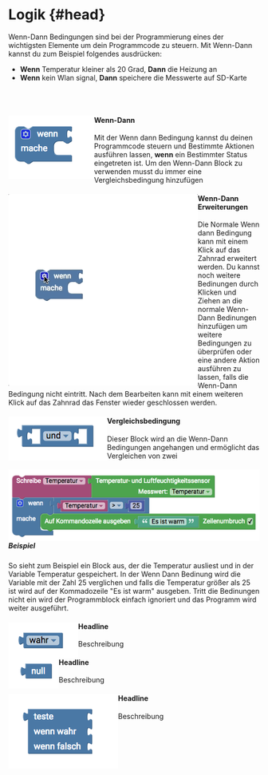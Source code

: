 # Logik {#head}

<div class="description">Wenn-Dann Bedingungen sind bei der Programmierung eines der wichtigsten Elemente um dein Programmcode zu steuern. Mit Wenn-Dann kannst du zum Beispiel folgendes ausdrücken: 
<ul>
<li><b>Wenn</b> Temperatur kleiner als 20 Grad, <b>Dann</b> die Heizung an</li>
<li><b>Wenn</b> kein Wlan signal, <b>Dann</b> speichere die Messwerte auf SD-Karte</li>
</ul>
</div>
<div class="line">
    <br>
    <br>
</div>

<div class="container">
    <div class="row">
        <div class="col-md">
            <img src="../pictures/blocks/logic/logic-0.png" alt="block" align="left">
        </div>
        <div class="col-md">
            <h4>Wenn-Dann</h4>
            Mit der Wenn dann Bedingung kannst du deinen Programmcode steuern und Bestimmte Aktionen ausführen lassen, <b>wenn</b> ein Bestimmter Status eingetreten ist. Um den Wenn-Dann Block zu verwenden musst du immer eine Vergleichsbedingung hinzufügen
        </div>
    </div>
</div>

<div class="container">
    <div class="row">
        <div class="col-md">
            <img src="../pictures/blocks/logic/logic-gif-0.gif" alt="block" align="left">
        </div>
        <div class="col-md">
            <h4>Wenn-Dann Erweiterungen</h4>
            Die Normale Wenn dann Bedingung kann mit einem Klick auf das Zahnrad erweitert werden. Du kannst noch weitere Bedinungen durch Klicken und Ziehen an die normale Wenn-Dann Bedinungen hinzufügen um weitere Bedingungen zu überprüfen oder eine andere Aktion ausführen zu lassen, falls die Wenn-Dann Bedingung nicht eintritt. Nach dem Bearbeiten kann mit einem weiteren Klick auf das Zahnrad das Fenster wieder geschlossen werden.
        </div>
    </div>
</div>

<div class="line"></div>

<div class="container">
    <div class="row">
        <div class="col-md">
            <img src="../pictures/blocks/logic/logic-2.png" alt="block" align="left">
        </div>
        <div class="col-md">
            <h4>Vergleichsbedingung</h4>
            Dieser Block wird an die Wenn-Dann Bedingungen angehangen und ermöglicht das Vergleichen von zwei 
        </div>
    </div>
</div>


<div class="container">
    <div class="row">
        <div class="col-md">
            <img src="../pictures/blocks/logic/logic-7.png" alt="block" align="left">
        </div>
        <div class="col-md">
            <h5>Beispiel</h5>
            So sieht zum Beispiel ein Block aus, der die Temperatur ausliest und in der Variable Temperatur gespeichert. In der Wenn Dann Bedinung wird die Variable mit der Zahl 25 verglichen und falls die Temperatur größer als 25 ist wird auf der Kommadozeile "Es ist warm" ausgeben. Tritt die Bedinungen nicht ein wird der Programmblock einfach ignoriert und das Programm wird weiter ausgeführt. 
        </div>
    </div>
</div>

<div class="line"></div>

<div class="container">
    <div class="row">
        <div class="col-md">
            <img src="../pictures/blocks/logic/logic-4.png" alt="block" align="left">
        </div>
        <div class="col-md">
            <h4>Headline</h4>
            Beschreibung
        </div>
    </div>
</div>

<div class="line"></div>

<div class="container">
    <div class="row">
        <div class="col-md">
            <img src="../pictures/blocks/logic/logic-5.png" alt="block" align="left">
        </div>
        <div class="col-md">
            <h4>Headline</h4>
            Beschreibung
        </div>
    </div>
</div>

<div class="line"></div>

<div class="container">
    <div class="row">
        <div class="col-md">
            <img src="../pictures/blocks/logic/logic-6.png" alt="block" align="left">
        </div>
        <div class="col-md">
            <h4>Headline</h4>
            Beschreibung
        </div>
    </div>
</div>

<div class="line"></div>